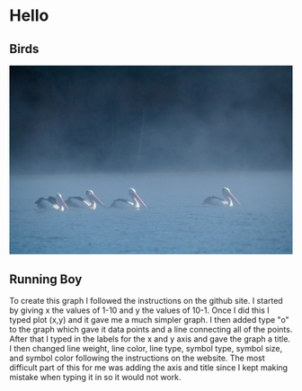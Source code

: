 # Hello

## Birds

![](australian-pelican-5348542_1920.jpg)
 
## Running Boy

[](Running.png)

To create this graph I followed the instructions on the github site. I started by giving x the values of 1-10 and y the values of 10-1. Once I did this I typed plot (x,y) and it gave me a much simpler graph. I then added type "o" to the graph which gave it data points and a line connecting all of the points. After that I typed in the labels for the x and y axis and gave the graph a title. I then changed line weight, line color, line type, symbol type, symbol size, and symbol color following the instructions on the website. The most difficult part of this for me was adding the axis and title since I kept making mistake when typing it in so it would not work.
